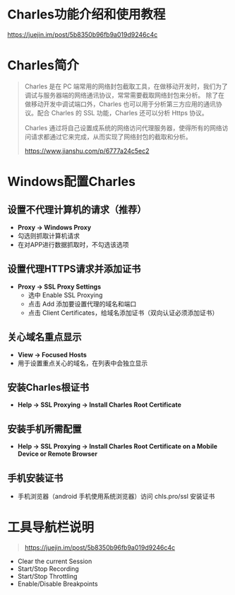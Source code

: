 # Charles功能介绍和使用教程
https://juejin.im/post/5b8350b96fb9a019d9246c4c

# Charles简介
> Charles 是在 PC 端常用的网络封包截取工具，在做移动开发时，我们为了调试与服务器端的网络通讯协议，常常需要截取网络封包来分析。
> 除了在做移动开发中调试端口外，Charles 也可以用于分析第三方应用的通讯协议。配合 Charles 的 SSL 功能，Charles 还可以分析 Https 协议。
>
> Charles 通过将自己设置成系统的网络访问代理服务器，使得所有的网络访问请求都通过它来完成，从而实现了网络封包的截取和分析。
>
> https://www.jianshu.com/p/6777a24c5ec2

# Windows配置Charles
## 设置不代理计算机的请求（推荐）

- **Proxy -> Windows Proxy**
- 勾选则抓取计算机请求
- 在对APP进行数据抓取时，不勾选该选项

## 设置代理HTTPS请求并添加证书

- **Proxy -> SSL Proxy Settings**
    - 选中 Enable SSL Proxying
    - 点击 Add 添加要设置代理的域名和端口
    - 点击 Client Certificates，给域名添加证书（双向认证必须添加证书）
    
## 关心域名重点显示

- **View -> Focused Hosts**
- 用于设置重点关心的域名，在列表中会独立显示

## 安装Charles根证书

- **Help -> SSL Proxying -> Install Charles Root Certificate**

## 安装手机所需配置

- **Help -> SSL Proxying -> Install Charles Root Certificate on a Mobile Device or Remote Browser**

## 手机安装证书

- 手机浏览器（android 手机使用系统浏览器）访问 chls.pro/ssl 安装证书

# 工具导航栏说明
> https://juejin.im/post/5b8350b96fb9a019d9246c4c

- Clear the current Session
- Start/Stop Recording
- Start/Stop Throttling
- Enable/Disable Breakpoints